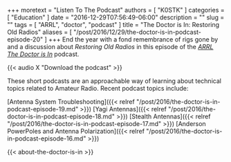 +++
moretext = "Listen To The Podcast"
authors = [ "K0STK" ]
categories = [ "Education" ]
date = "2016-12-29T07:56:49-06:00"
description = ""
slug = ""
tags = [ "ARRL", "doctor", "podcast" ]
title = "The Doctor is In: Restoring Old Radios"
aliases = [ "/post/2016/12/29/the-doctor-is-in-podcast-episode-20" ]
+++
End the year with a fond remembrance of rigs gone by and a discussion about
*Restoring Old Radios*
in this episode of the
[*ARRL The Doctor is In*](http://www.arrl.org/doctor/) podcast.
<!--more-->

{{< audio X "Download the podcast" >}}

These short podcasts are an approachable way of learning about technical
topics related to Amateur Radio. Recent podcast topics include:

[Antenna System Troubleshooting]({{< relref "/post/2016/the-doctor-is-in-podcast-episode-19.md" >}})
[Yagi Antennas]({{< relref "/post/2016/the-doctor-is-in-podcast-episode-18.md" >}})
[Stealth Antennas]({{< relref "/post/2016/the-doctor-is-in-podcast-episode-17.md" >}})
[Anderson PowerPoles and Antenna Polarization]({{< relref "/post/2016/the-doctor-is-in-podcast-episode-16.md" >}})

{{< about-the-doctor-is-in >}}
